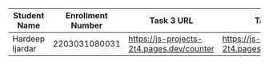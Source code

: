 | Student Name | Enrollment Number | Task 3 URL | Task 4 URL  | GitHub Repository URL |
|---|---|---|---|---|
| Hardeep Ijardar | 2203031080031 | https://js-projects-2t4.pages.dev/counter | https://js-projects-2t4.pages.dev/3D_calculator | https://github.com/HardeepIjardar/JS-Projects |

